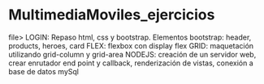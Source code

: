 # MultimediaMoviles_ejercicios
file>
    LOGIN: Repaso html, css y bootstrap. Elementos bootstrap: header, products, heroes, card
    FLEX: flexbox con display flex
    GRID: maquetación utilizando grid-column y grid-area
    NODEJS: creación de un servidor web, crear enrutador end point y callback, renderización de vistas, conexión a base de datos mySql

